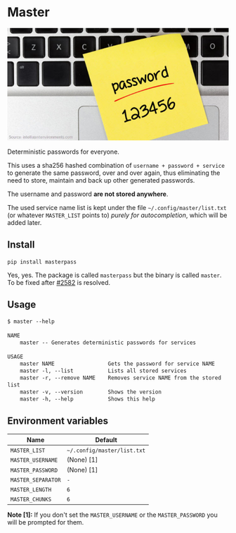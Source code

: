 # Master

![Strong password](https://raw.githubusercontent.com/jpedro/master/master/.github/assets/password.jpeg)

Deterministic passwords for everyone.

This uses a sha256 hashed combination of `username + password + service`
to generate the same password, over and over again, thus eliminating
the need to store, maintain and back up other generated passwords.

The username and password **are not stored anywhere**.

The used service name list is kept under the file `~/.config/master/list.txt`
(or whatever `MASTER_LIST` points to) *purely for autocompletion*,
which will be added later.


## Install

    pip install masterpass

Yes, yes. The package is called `masterpass` but the binary is called
`master`. To be fixed after [#2582](https://github.com/pypi/support/issues/2582)
is resolved.


## Usage

```
$ master --help

NAME
    master -- Generates deterministic passwords for services

USAGE
    master NAME                 Gets the password for service NAME
    master -l, --list           Lists all stored services
    master -r, --remove NAME    Removes service NAME from the stored list
    master -v, --version        Shows the version
    master -h, --help           Shows this help

```


## Environment variables

| Name                | Default                       |
| ------------------- | ----------------------------- |
| `MASTER_LIST`       | `~/.config/master/list.txt`   |
| `MASTER_USERNAME`   | (None) [1]                    |
| `MASTER_PASSWORD`   | (None) [1]                    |
| `MASTER_SEPARATOR`  | `-`                           |
| `MASTER_LENGTH`     | `6`                           |
| `MASTER_CHUNKS`     | `6`                           |

**Note [1]:** If you don't set the `MASTER_USERNAME` or the
`MASTER_PASSWORD` you will be prompted for them.

